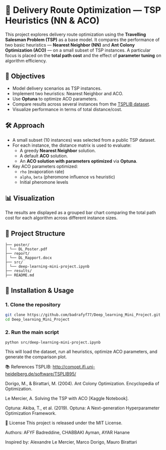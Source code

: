 # 🧭 Delivery Route Optimization — TSP Heuristics (NN & ACO)

This project explores delivery route optimization using the **Travelling Salesman Problem (TSP)** as a base model. It compares the performance of two basic heuristics — **Nearest Neighbor (NN)** and **Ant Colony Optimization (ACO)** — on a small subset of TSP instances. A particular focus is placed on the **total path cost** and the effect of **parameter tuning** on algorithm efficiency.

## 🚀 Objectives

- Model delivery scenarios as TSP instances.
- Implement two heuristics: Nearest Neighbor and ACO.
- Use **Optuna** to optimize ACO parameters.
- Compare results across several instances from the [TSPLIB dataset](http://comopt.ifi.uni-heidelberg.de/software/TSPLIB95/).
- Visualize performance in terms of total distance/cost.

## 🛠️ Approach

- A small subset (10 instances) was selected from a public TSP dataset.
- For each instance, the distance matrix is used to evaluate:
  - A greedy **Nearest Neighbor** solution.
  - A default **ACO** solution.
  - An **ACO solution with parameters optimized** via **Optuna**.
- Key ACO parameters optimized:
  - `rho` (evaporation rate)
  - `alpha`, `beta` (pheromone influence vs heuristic)
  - Initial pheromone levels

## 📊 Visualization

The results are displayed as a grouped bar chart comparing the total path cost for each algorithm across different instance sizes.

## 📂 Project Structure
```
├── poster/
│ └── DL_Poster.pdf
├── report/
│ └── DL_Rapport.docx
├── src/
│ └── deep-learning-mini-project.ipynb
├── results/
├── README.md
```

## 🧪 Installation & Usage

### 1. Clone the repository

```bash
git clone https://github.com/badrafyf77/Deep_learning_Mini_Project.git
cd Deep_learning_Mini_Project
```

### 2. Run the main script
```
python src/deep-learning-mini-project.ipynb
```
This will load the dataset, run all heuristics, optimize ACO parameters, and generate the comparison plot.

📚 References
TSPLIB: http://comopt.ifi.uni-heidelberg.de/software/TSPLIB95/

Dorigo, M., & Birattari, M. (2004). Ant Colony Optimization. Encyclopedia of Optimization.

Le Mercier, A. Solving the TSP with ACO [Kaggle Notebook].

Optuna: Akiba, T., et al. (2019). Optuna: A Next-generation Hyperparameter Optimization Framework.

📄 License
This project is released under the MIT License.

Authors: AFYF Badreddine, CHABBAKI Ayman, AYAR Hanane

Inspired by: Alexandre Le Mercier, Marco Dorigo, Mauro Birattari
